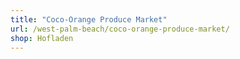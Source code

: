 ```yaml
---
title: "Coco-Orange Produce Market"
url: /west-palm-beach/coco-orange-produce-market/
shop: Hofladen
---
```

